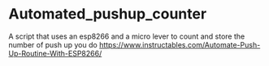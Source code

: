# Automated_pushup_counter
A script that uses an esp8266 and a micro lever to count and store the number of push up you do
https://www.instructables.com/Automate-Push-Up-Routine-With-ESP8266/
